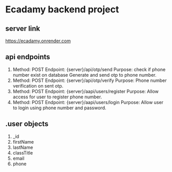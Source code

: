 # Ecadamy backend project




## server link
https://ecadamy.onrender.com

## api endpoints

1. Method: POST
   Endpoint: {server}/api/otp/send
   Purpose: check if phone number exist on database Generate and send otp to phone number.
2. Method: POST
   Endpoint: {server}/api/otp/verify
   Purpose: Phone number verification on sent otp.
3. Method: POST
   Endpoint: {server}/aapi/users/register
   Purpose: Allow access for user to register phone number.
4. Method: POST
   Endpoint: {server}/aapi/users/login
   Purpose: Allow user to login using phone number and password.

## .user objects

1. _id
2. firstName
3. lastName
4. classTitle
5. email
6. phone
